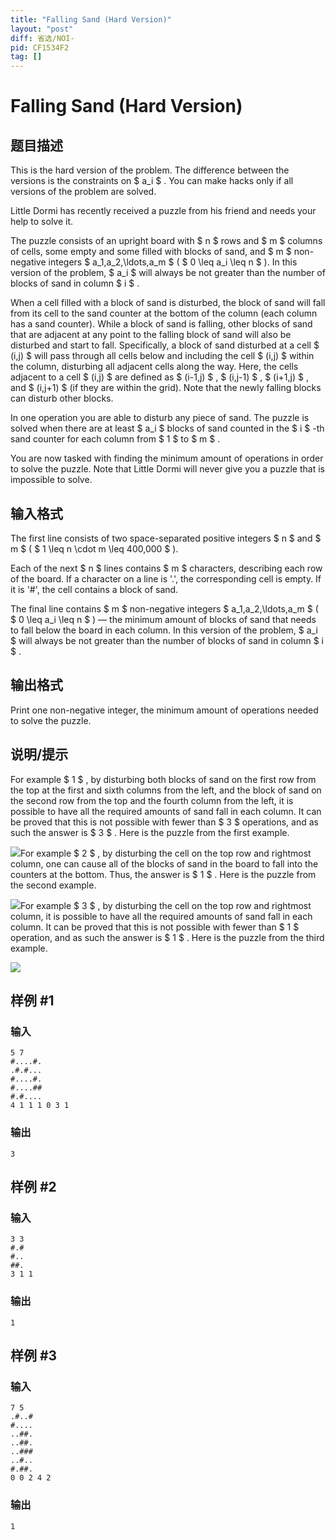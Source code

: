 ```yaml
---
title: "Falling Sand (Hard Version)"
layout: "post"
diff: 省选/NOI-
pid: CF1534F2
tag: []
---
```


# Falling Sand (Hard Version)

## 题目描述

This is the hard version of the problem. The difference between the versions is the constraints on $ a_i $ . You can make hacks only if all versions of the problem are solved.

Little Dormi has recently received a puzzle from his friend and needs your help to solve it.

The puzzle consists of an upright board with $ n $ rows and $ m $ columns of cells, some empty and some filled with blocks of sand, and $ m $ non-negative integers $ a_1,a_2,\ldots,a_m $ ( $ 0 \leq a_i \leq n $ ). In this version of the problem, $ a_i $ will always be not greater than the number of blocks of sand in column $ i $ .

When a cell filled with a block of sand is disturbed, the block of sand will fall from its cell to the sand counter at the bottom of the column (each column has a sand counter). While a block of sand is falling, other blocks of sand that are adjacent at any point to the falling block of sand will also be disturbed and start to fall. Specifically, a block of sand disturbed at a cell $ (i,j) $ will pass through all cells below and including the cell $ (i,j) $ within the column, disturbing all adjacent cells along the way. Here, the cells adjacent to a cell $ (i,j) $ are defined as $ (i-1,j) $ , $ (i,j-1) $ , $ (i+1,j) $ , and $ (i,j+1) $ (if they are within the grid). Note that the newly falling blocks can disturb other blocks.

In one operation you are able to disturb any piece of sand. The puzzle is solved when there are at least $ a_i $ blocks of sand counted in the $ i $ -th sand counter for each column from $ 1 $ to $ m $ .

You are now tasked with finding the minimum amount of operations in order to solve the puzzle. Note that Little Dormi will never give you a puzzle that is impossible to solve.

## 输入格式

The first line consists of two space-separated positive integers $ n $ and $ m $ ( $ 1 \leq n \cdot m \leq 400\,000 $ ).

Each of the next $ n $ lines contains $ m $ characters, describing each row of the board. If a character on a line is '.', the corresponding cell is empty. If it is '\#', the cell contains a block of sand.

The final line contains $ m $ non-negative integers $ a_1,a_2,\ldots,a_m $ ( $ 0 \leq a_i \leq n $ ) — the minimum amount of blocks of sand that needs to fall below the board in each column. In this version of the problem, $ a_i $ will always be not greater than the number of blocks of sand in column $ i $ .

## 输出格式

Print one non-negative integer, the minimum amount of operations needed to solve the puzzle.

## 说明/提示

For example $ 1 $ , by disturbing both blocks of sand on the first row from the top at the first and sixth columns from the left, and the block of sand on the second row from the top and the fourth column from the left, it is possible to have all the required amounts of sand fall in each column. It can be proved that this is not possible with fewer than $ 3 $ operations, and as such the answer is $ 3 $ . Here is the puzzle from the first example.

 ![](https://cdn.luogu.com.cn/upload/vjudge_pic/CF1534F2/3a2f28320c431f7fc4be328a7626876c2ea55199.png)For example $ 2 $ , by disturbing the cell on the top row and rightmost column, one can cause all of the blocks of sand in the board to fall into the counters at the bottom. Thus, the answer is $ 1 $ . Here is the puzzle from the second example.

 ![](https://cdn.luogu.com.cn/upload/vjudge_pic/CF1534F2/a5e473b6fa07dabecf94f6cfb85782199edfaea0.png)For example $ 3 $ , by disturbing the cell on the top row and rightmost column, it is possible to have all the required amounts of sand fall in each column. It can be proved that this is not possible with fewer than $ 1 $ operation, and as such the answer is $ 1 $ . Here is the puzzle from the third example.

 ![](https://cdn.luogu.com.cn/upload/vjudge_pic/CF1534F2/1fc3ea7256a4b5592bfedf787a418e8660ce837b.png)

## 样例 #1

### 输入

```
5 7
#....#.
.#.#...
#....#.
#....##
#.#....
4 1 1 1 0 3 1
```

### 输出

```
3
```

## 样例 #2

### 输入

```
3 3
#.#
#..
##.
3 1 1
```

### 输出

```
1
```

## 样例 #3

### 输入

```
7 5
.#..#
#....
..##.
..##.
..###
..#..
#.##.
0 0 2 4 2
```

### 输出

```
1
```

